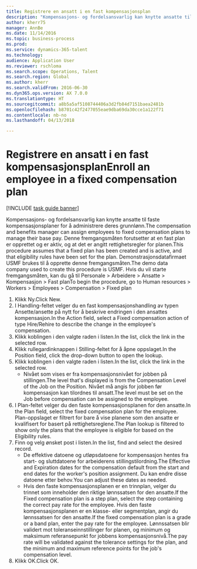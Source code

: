 ```yaml
--- 
title: Registrere en ansatt i en fast kompensasjonsplan
description: "Kompensasjons- og fordelsansvarlig kan knytte ansatte til faste kompensasjonsplaner for å administrere deres grunnlønn."
author: kherr75
manager: AnnBe
ms.date: 11/14/2016
ms.topic: business-process
ms.prod: 
ms.service: dynamics-365-talent
ms.technology: 
audience: Application User
ms.reviewer: rschloma
ms.search.scope: Operations, Talent
ms.search.region: Global
ms.author: kherr
ms.search.validFrom: 2016-06-30
ms.dyn365.ops.version: AX 7.0.0
ms.translationtype: HT
ms.sourcegitcommit: a8b5a5af5108744406a3d2fb84d7151baea2481b
ms.openlocfilehash: b8701c42f2477055eae9dba69da30cce1a122f71
ms.contentlocale: nb-no
ms.lasthandoff: 04/13/2018

---
```

# <a name="enroll-an-employee-in-a-fixed-compensation-plan"></a><span data-ttu-id="46301-103">Registrere en ansatt i en fast kompensasjonsplan</span><span class="sxs-lookup"><span data-stu-id="46301-103">Enroll an employee in a fixed compensation plan</span></span>

[!INCLUDE [task guide banner](../../includes/task-guide-banner.md)]

<span data-ttu-id="46301-104">Kompensasjons- og fordelsansvarlig kan knytte ansatte til faste kompensasjonsplaner for å administrere deres grunnlønn.</span><span class="sxs-lookup"><span data-stu-id="46301-104">The compensation and benefits manager can assign employees to fixed compensation plans to manage their base pay.</span></span> <span data-ttu-id="46301-105">Denne fremgangsmåten forutsetter at en fast plan er opprettet og er aktiv, og at det er angitt rettighetsregler for planen.</span><span class="sxs-lookup"><span data-stu-id="46301-105">This procedure assumes that a fixed plan has been created and is active, and that eligibility rules have been set for the plan.</span></span> <span data-ttu-id="46301-106">Demonstrasjonsdatafirmaet USMF brukes til å opprette denne fremgangsmåten.</span><span class="sxs-lookup"><span data-stu-id="46301-106">The demo data company used to create this procedure is USMF.</span></span> <span data-ttu-id="46301-107">Hvis du vil starte fremgangsmåten, kan du gå til Personale > Arbeidere > Ansatte > Kompensasjon > Fast plan</span><span class="sxs-lookup"><span data-stu-id="46301-107">To begin the procedure, go to Human resources > Workers > Employees > Compensation > Fixed plan</span></span>

1. <span data-ttu-id="46301-108">Klikk Ny.</span><span class="sxs-lookup"><span data-stu-id="46301-108">Click New.</span></span>
2. <span data-ttu-id="46301-109">I Handling-feltet velger du en fast kompensasjonshandling av typen Ansette/ansette på nytt for å beskrive endringen i den ansattes kompensasjon.</span><span class="sxs-lookup"><span data-stu-id="46301-109">In the Action field, select a Fixed compensation action of type Hire/Rehire to describe the change in the employee's compensation.</span></span>
3. <span data-ttu-id="46301-110">Klikk koblingen i den valgte raden i listen.</span><span class="sxs-lookup"><span data-stu-id="46301-110">In the list, click the link in the selected row.</span></span>
4. <span data-ttu-id="46301-111">Klikk rullegardinknappen i Stilling-feltet for å åpne oppslaget.</span><span class="sxs-lookup"><span data-stu-id="46301-111">In the Position field, click the drop-down button to open the lookup.</span></span>
5. <span data-ttu-id="46301-112">Klikk koblingen i den valgte raden i listen.</span><span class="sxs-lookup"><span data-stu-id="46301-112">In the list, click the link in the selected row.</span></span>
    * <span data-ttu-id="46301-113">Nivået som vises er fra kompensasjonsnivået for jobben på stillingen.</span><span class="sxs-lookup"><span data-stu-id="46301-113">The level that's displayed is from the Compensation Level of the Job on the Position.</span></span> <span data-ttu-id="46301-114">Nivået må angis for jobben før kompensasjon kan tilordnes til ansatt.</span><span class="sxs-lookup"><span data-stu-id="46301-114">The level must be set on the Job before compensation can be assigned to the employee.</span></span>  
6. <span data-ttu-id="46301-115">I Plan-feltet velger du den faste kompensasjonsplanen for den ansatte.</span><span class="sxs-lookup"><span data-stu-id="46301-115">In the Plan field, select the fixed compensation plan for the employee.</span></span> <span data-ttu-id="46301-116">Plan-oppslaget er filtrert for bare å vise planene som den ansatte er kvalifisert for basert på rettighetsreglene.</span><span class="sxs-lookup"><span data-stu-id="46301-116">The Plan lookup is filtered to show only the plans that the employee is eligible for based on the Eligibility rules.</span></span>
7. <span data-ttu-id="46301-117">Finn og velg ønsket post i listen.</span><span class="sxs-lookup"><span data-stu-id="46301-117">In the list, find and select the desired record.</span></span>
    * <span data-ttu-id="46301-118">De effektive datoene og utløpsdatoene for kompensasjon hentes fra start- og sluttdatoene for arbeiderens stillingstilordning.</span><span class="sxs-lookup"><span data-stu-id="46301-118">The Effective and Expiration dates for the compensation default from the start and end dates for the worker's position assignment.</span></span> <span data-ttu-id="46301-119">Du kan endre disse datoene etter behov.</span><span class="sxs-lookup"><span data-stu-id="46301-119">You can adjust these dates as needed.</span></span>  
    * <span data-ttu-id="46301-120">Hvis den faste kompensasjonsplanen er en trinnplan, velger du trinnet som inneholder den riktige lønnssatsen for den ansatte.</span><span class="sxs-lookup"><span data-stu-id="46301-120">If the Fixed compensation plan is a step plan, select the step containing the correct pay rate for the employee.</span></span> <span data-ttu-id="46301-121">Hvis den faste kompensasjonsplanen er en klasse- eller segmentplan, angir du lønnssatsen for den ansatte.</span><span class="sxs-lookup"><span data-stu-id="46301-121">If the fixed compensation plan is a grade or a band plan, enter the pay rate for the employee.</span></span> <span data-ttu-id="46301-122">Lønnssatsen blir validert mot toleranseinnstillinger for planen, og minimum og maksimum referansepunkt for jobbens kompensasjonsnivå.</span><span class="sxs-lookup"><span data-stu-id="46301-122">The pay rate will be validated against the tolerance settings for the plan, and the minimum and maximum reference points for the job's compensation level.</span></span>  
8. <span data-ttu-id="46301-123">Klikk OK.</span><span class="sxs-lookup"><span data-stu-id="46301-123">Click OK.</span></span>


